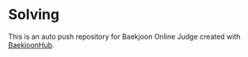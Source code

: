 # Solving
This is an auto push repository for Baekjoon Online Judge created with [BaekjoonHub](https://github.com/BaekjoonHub/BaekjoonHub).
